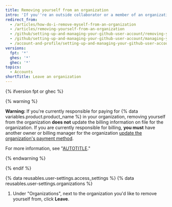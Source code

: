 ```yaml
---
title: Removing yourself from an organization
intro: 'If you''re an outside collaborator or a member of an organization, you can leave the organization at any time.'
redirect_from:
  - /articles/how-do-i-remove-myself-from-an-organization
  - /articles/removing-yourself-from-an-organization
  - /github/setting-up-and-managing-your-github-user-account/removing-yourself-from-an-organization
  - /github/setting-up-and-managing-your-github-user-account/managing-your-membership-in-organizations/removing-yourself-from-an-organization
  - /account-and-profile/setting-up-and-managing-your-github-user-account/managing-your-membership-in-organizations/removing-yourself-from-an-organization
versions:
  fpt: '*'
  ghes: '*'
  ghec: '*'
topics:
  - Accounts
shortTitle: Leave an organization
---
```

{% ifversion fpt or ghec %}

{% warning %}

**Warning:** If you're currently responsible for paying for {% data variables.product.product_name %} in your organization, removing yourself from the organization **does not** update the billing information on file for the organization. If you are currently responsible for billing, **you must** have another owner or billing manager for the organization [update the organization's payment method](/billing/managing-your-github-billing-settings/adding-or-editing-a-payment-method).

For more information, see "[AUTOTITLE](/organizations/managing-organization-settings/transferring-organization-ownership)."

{% endwarning %}

{% endif %}

{% data reusables.user-settings.access_settings %}
{% data reusables.user-settings.organizations %}
1. Under "Organizations", next to the organization you'd like to remove yourself from, click **Leave**.

